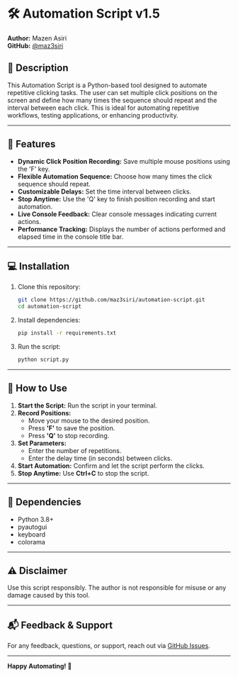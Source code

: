 # 🛠️ Automation Script v1.5

**Author:** Mazen Asiri  
**GitHub:** [@maz3siri](https://github.com/maz3siri)

## 📄 **Description**
This Automation Script is a Python-based tool designed to automate repetitive clicking tasks. The user can set multiple click positions on the screen and define how many times the sequence should repeat and the interval between each click. This is ideal for automating repetitive workflows, testing applications, or enhancing productivity.

---

## 🚀 **Features**

- **Dynamic Click Position Recording:** Save multiple mouse positions using the 'F' key.
- **Flexible Automation Sequence:** Choose how many times the click sequence should repeat.
- **Customizable Delays:** Set the time interval between clicks.
- **Stop Anytime:** Use the 'Q' key to finish position recording and start automation.
- **Live Console Feedback:** Clear console messages indicating current actions.
- **Performance Tracking:** Displays the number of actions performed and elapsed time in the console title bar.

---

## 💻 **Installation**

1. Clone this repository:
   ```bash
   git clone https://github.com/maz3siri/automation-script.git
   cd automation-script
   ```

2. Install dependencies:
   ```bash
   pip install -r requirements.txt
   ```

3. Run the script:
   ```bash
   python script.py
   ```

---

## 🎯 **How to Use**

1. **Start the Script:** Run the script in your terminal.
2. **Record Positions:**
   - Move your mouse to the desired position.
   - Press **'F'** to save the position.
   - Press **'Q'** to stop recording.
3. **Set Parameters:**
   - Enter the number of repetitions.
   - Enter the delay time (in seconds) between clicks.
4. **Start Automation:** Confirm and let the script perform the clicks.
5. **Stop Anytime:** Use **Ctrl+C** to stop the script.

---

## 📝 **Dependencies**
- Python 3.8+
- pyautogui
- keyboard
- colorama

---

## ⚠️ **Disclaimer**
Use this script responsibly. The author is not responsible for misuse or any damage caused by this tool.

---

## 📬 **Feedback & Support**
For any feedback, questions, or support, reach out via [GitHub Issues](https://github.com/maz3siri/automation-script/issues).

---

**Happy Automating! 🚀**

